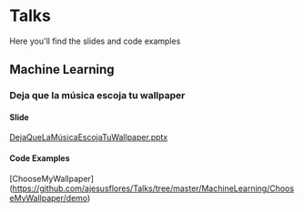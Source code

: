 # Talks
Here you'll find the slides and code examples

## Machine Learning

### Deja que la música escoja tu wallpaper

#### Slide

[DejaQueLaMúsicaEscojaTuWallpaper.pptx](https://github.com/ajesusflores/Talks/blob/master/MachineLearning/ChooseMyWallpaper/DejaQueLaM%C3%BAsicaEscojaTuWallpaper.pptx)

#### Code Examples

[ChooseMyWallpaper] (https://github.com/ajesusflores/Talks/tree/master/MachineLearning/ChooseMyWallpaper/demo)

